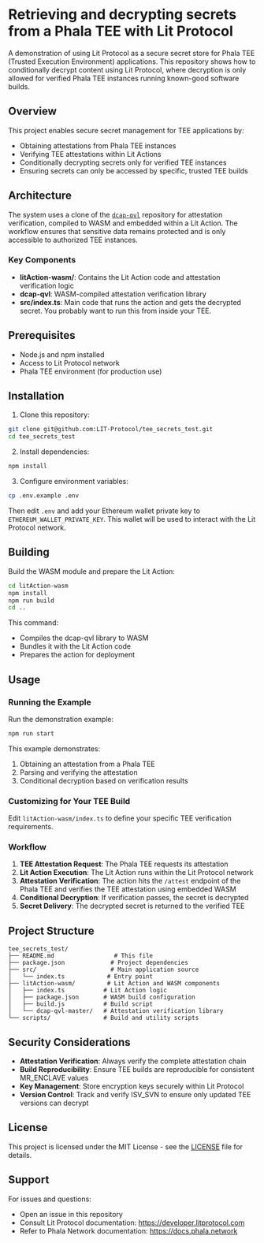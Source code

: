 # Retrieving and decrypting secrets from a Phala TEE with Lit Protocol

A demonstration of using Lit Protocol as a secure secret store for Phala TEE (Trusted Execution Environment) applications. This repository shows how to conditionally decrypt content using Lit Protocol, where decryption is only allowed for verified Phala TEE instances running known-good software builds.

## Overview

This project enables secure secret management for TEE applications by:

- Obtaining attestations from Phala TEE instances
- Verifying TEE attestations within Lit Actions
- Conditionally decrypting secrets only for verified TEE instances
- Ensuring secrets can only be accessed by specific, trusted TEE builds

## Architecture

The system uses a clone of the [`dcap-qvl`](https://github.com/Phala-Network/dcap-qvl) repository for attestation verification, compiled to WASM and embedded within a Lit Action. The workflow ensures that sensitive data remains protected and is only accessible to authorized TEE instances.

### Key Components

- **litAction-wasm/**: Contains the Lit Action code and attestation verification logic
- **dcap-qvl**: WASM-compiled attestation verification library
- **src/index.ts**: Main code that runs the action and gets the decrypted secret. You probably want to run this from inside your TEE.

## Prerequisites

- Node.js and npm installed
- Access to Lit Protocol network
- Phala TEE environment (for production use)

## Installation

1. Clone this repository:

```bash
git clone git@github.com:LIT-Protocol/tee_secrets_test.git
cd tee_secrets_test
```

2. Install dependencies:

```bash
npm install
```

3. Configure environment variables:

```bash
cp .env.example .env
```

Then edit `.env` and add your Ethereum wallet private key to `ETHEREUM_WALLET_PRIVATE_KEY`. This wallet will be used to interact with the Lit Protocol network.

## Building

Build the WASM module and prepare the Lit Action:

```bash
cd litAction-wasm
npm install
npm run build
cd ..
```

This command:

- Compiles the dcap-qvl library to WASM
- Bundles it with the Lit Action code
- Prepares the action for deployment

## Usage

### Running the Example

Run the demonstration example:

```bash
npm run start
```

This example demonstrates:

1. Obtaining an attestation from a Phala TEE
2. Parsing and verifying the attestation
3. Conditional decryption based on verification results

### Customizing for Your TEE Build

Edit `litAction-wasm/index.ts` to define your specific TEE verification requirements.

### Workflow

1. **TEE Attestation Request**: The Phala TEE requests its attestation
2. **Lit Action Execution**: The Lit Action runs within the Lit Protocol network
3. **Attestation Verification**: The action hits the `/attest` endpoint of the Phala TEE and verifies the TEE attestation using embedded WASM
4. **Conditional Decryption**: If verification passes, the secret is decrypted
5. **Secret Delivery**: The decrypted secret is returned to the verified TEE

## Project Structure

```
tee_secrets_test/
├── README.md                 # This file
├── package.json             # Project dependencies
├── src/                     # Main application source
│   └── index.ts            # Entry point
├── litAction-wasm/         # Lit Action and WASM components
│   ├── index.ts           # Lit Action logic
│   ├── package.json       # WASM build configuration
│   ├── build.js           # Build script
│   └── dcap-qvl-master/   # Attestation verification library
└── scripts/               # Build and utility scripts
```

## Security Considerations

- **Attestation Verification**: Always verify the complete attestation chain
- **Build Reproducibility**: Ensure TEE builds are reproducible for consistent MR_ENCLAVE values
- **Key Management**: Store encryption keys securely within Lit Protocol
- **Version Control**: Track and verify ISV_SVN to ensure only updated TEE versions can decrypt

## License

This project is licensed under the MIT License - see the [LICENSE](LICENSE) file for details.

## Support

For issues and questions:

- Open an issue in this repository
- Consult Lit Protocol documentation: https://developer.litprotocol.com
- Refer to Phala Network documentation: https://docs.phala.network

